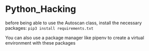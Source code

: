 # Python_Hacking

before being able to use the Autoscan class, install the necessary packages:
`pip3 install requirements.txt`

You can also use a package manager like pipenv to create a virtual environment with these packages
